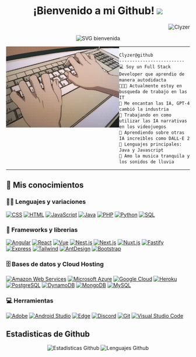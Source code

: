 <h1 align="center">
¡Bienvenido a mi Github!
 <img src="https://media.giphy.com/media/hvRJCLFzcasrR4ia7z/giphy.gif" width="30"></h1>
 <img src="https://komarev.com/ghpvc/?username=Clyzer&label=Visitas&color=0e75b6&style=flat" align='right' alt="Clyzer" />
<br/>


<p align="center">
 <img src="https://readme-typing-svg.demolab.com?font=Fira+Code&duration=3000&pause=1000&center=true&width=380&height=45&lines=https%3A%2F%2Fgithub.com%2FClyzer;Full+Stack+Developer;Amante+de+las+IA;Siempre+actualiz%C3%A1ndome" alt="SVG bienvenida" />
</p>

<img align="left" src="https://github.com/Clyzer/Clyzer/blob/master/animacion.gif?raw=true" alt="No se encontro la imagen" width="310" />
<hr>

```
Clyzer@github
-------------------------
💻 Soy un Full Stack Developer que aprendio de manera autodidacta
👨🏽‍💻 Actualmente estoy en busqueda de trabajo en las IT
📝 Me encantan las IA, GPT-4 cambió la industria
🔭 Trabajando en como utilizar las IA narrativas en los videojuegos
🌱 Aprendiendo sobre otras IA increibles como DALL-E 2
🌟 Lenguajes principales: Java y Javascript
🎵 Amo la musica tranquila y los sonidos de lluvia
```
<hr>


## 🚩 Mis conocimientos

### 👨‍💻 Lenguajes y variaciones

<p>
    <a href="https://github.com/search?q=user%3AClyzer+is%3Arepo+language%3Acss"><img alt="CSS" src="https://img.shields.io/badge/CSS%20-%231572B6.svg?logo=css3&logoColor=white"></a>
    <a href="https://github.com/search?q=user%3AClyzer+is%3Arepo+language%3Ahtml"><img alt="HTML" src="https://img.shields.io/badge/HTML%20-%23E34F26.svg?logo=html5&logoColor=white"></a>
    <a href="https://github.com/search?q=user%3AClyzer+is%3Arepo+language%3Ajavascript"><img alt="JavaScript" src="https://img.shields.io/badge/JavaScript%20-%23F7DF1E.svg?logo=javascript&logoColor=black"></a>
    <a href="https://github.com/search?q=user%3AClyzer+is%3Arepo+language%3Ajava"><img alt="Java" src="https://img.shields.io/badge/Java-%23007396.svg?logo=coffeescript&logoColor=white"></a>
    <a href="https://github.com/search?q=user%3AClyzer+is%3Arepo+language%3Aphp"><img alt="PHP" src="https://img.shields.io/badge/PHP-%23777BB4.svg?logo=php&logoColor=white"></a>
    <a href="https://github.com/search?q=user%3AClyzer+is%3Arepo+language%3Apython"><img alt="Python" src="https://img.shields.io/badge/Python%20-%2314354C.svg?logo=python&logoColor=white"></a>
    <a href="https://github.com/search?q=user%3AClyzer+is%3Arepo+language%3Asql"><img alt="SQL" src="https://img.shields.io/badge/SQL%20-%23025E8C.svg?logo=amazon-dynamodb&logoColor=white"></a>

### 🧰 Frameworks y librerias

<p>
    <a href="#"><img alt="Angular" src="https://img.shields.io/badge/Angular-20232A?logo=angular&logoColor=red"></a>
    <a href="#"><img alt="React" src="https://img.shields.io/badge/React-20232A?logo=react"></a>
    <a href="#"><img alt="Vue" src="https://img.shields.io/badge/Vue-20232A?logo=vue.js"></a>
    <a href="#"><img alt="Nest.js" src="https://img.shields.io/badge/Nest.js-20232A?logo=nestjs"></a>
    <a href="#"><img alt="Next.js" src="https://img.shields.io/badge/Next.js-20232A?logo=next.js"></a>
    <a href="#"><img alt="Nuxt.js" src="https://img.shields.io/badge/Nuxt.js-20232A?logo=nuxt.js"></a>
    <a href="#"><img alt="Fastify" src="https://img.shields.io/badge/Fastify-20232A?logo=fastify"></a>
    <a href="#"><img alt="Express" src="https://img.shields.io/badge/Express.js-20232A.svg?logo=express"></a>
    <a href="#"><img alt="Tailwind" src="https://img.shields.io/badge/Tailwind-20232A?logo=tailwindcss"></a>
    <a href="#"><img alt="AntDesign" src="https://img.shields.io/badge/Ant%20Design-20232A?logo=antdesign"></a>
    <a href="#"><img alt="Bootstrap" src="https://img.shields.io/badge/Bootstrap-20232A?logo=bootstrap"></a>

</p>

### 🗄️ Bases de datos y Cloud Hosting

<p>
    <a href="#"><img alt="Amazon Web Services" src="https://img.shields.io/badge/Amazon_Web_Services-orange.svg?logo=amazon-aws&logoColor=white"></a>
    <a href="#"><img alt="Microsoft Azure" src ="https://img.shields.io/badge/Microsoft_Azure-0089D6?logo=microsoft-azure&logoColor=white"></a>
    <a href="#"><img alt="Google Cloud" src ="https://img.shields.io/badge/Google_Cloud-%23316192.svg?logo=googlecloud&logoColor=white"></a>
    <a href="#"><img alt="Heroku" src="https://img.shields.io/badge/Heroku%20-%23430098.svg?logo=heroku&logoColor=white"></a>
    <a href="#"><img alt="PostgreSQL" src="https://img.shields.io/badge/PostgreSQL-336791?logo=postgresql&logoColor=white"></a>
    <a href="#"><img alt="DynamoDB" src="https://img.shields.io/badge/DynamoDB-orange?logo=amazon-dynamodb&logoColor=white"></a>
    <a href="#"><img alt="MongoDB" src="https://img.shields.io/badge/MongoDB%20-%2300ED64.svg?logo=mongodb&logoColor=white"></a>
    <a href="#"><img alt="MySQL" src="https://img.shields.io/badge/MySQL-20232A?logo=mysql&logoColor=white"></a>
</p>

### 💻 Herramientas

<p>
    <a href="#"><img alt="Adobe" src="https://img.shields.io/badge/Adobe%20-%23FF0000.svg?logo=adobe&logoColor=white"></a>
    <a href="#"><img alt="Android Studio" src="https://img.shields.io/badge/Android%20Studio-008678.svg?logo=android-studio&logoColor=white"></a>
    <a href="#"><img alt="Edge" src="https://img.shields.io/badge/Edge%20-0089D6?logo=microsoft-edge&logoColor=white"></a>
    <a href="#"><img alt="Discord" src="https://img.shields.io/badge/Discord%20-%23430098.svg?logo=discord&logoColor=white"></a>
    <a href="#"><img alt="Git" src="https://img.shields.io/badge/Git%20-%23F05033.svg?logo=git&logoColor=white"></a>
    <a href="#"><img alt="Visual Studio Code" src="https://img.shields.io/badge/Visual%20Studio%20Code-0078d7.svg?logo=visual-studio-code&logoColor=white"></a>
</p>

## Estadisticas de Github

<p align="center">
 <img src="https://github-readme-stats.vercel.app/api?username=Clyzer&show_icons=true&theme=algolia&locale=es" alt="Estadisticas Github" width="450"/>
 <img src="https://github-readme-stats.vercel.app/api/top-langs/?username=Clyzer&layout=compact&langs_count=8&theme=algolia&locale=es" alt="Lenguajes Github" width="450"/>
</p>
